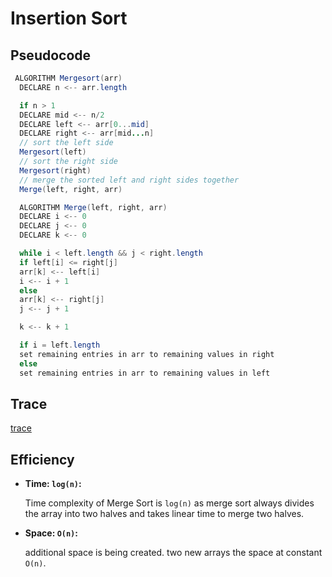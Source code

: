 # Insertion Sort



## Pseudocode

```java
 ALGORITHM Mergesort(arr)
  DECLARE n <-- arr.length

  if n > 1
  DECLARE mid <-- n/2
  DECLARE left <-- arr[0...mid]
  DECLARE right <-- arr[mid...n]
  // sort the left side
  Mergesort(left)
  // sort the right side
  Mergesort(right)
  // merge the sorted left and right sides together
  Merge(left, right, arr)

  ALGORITHM Merge(left, right, arr)
  DECLARE i <-- 0
  DECLARE j <-- 0
  DECLARE k <-- 0

  while i < left.length && j < right.length
  if left[i] <= right[j]
  arr[k] <-- left[i]
  i <-- i + 1
  else
  arr[k] <-- right[j]
  j <-- j + 1

  k <-- k + 1

  if i = left.length
  set remaining entries in arr to remaining values in right
  else
  set remaining entries in arr to remaining values in left
```

## Trace

[trace](https://www.youtube.com/watch?v=iMT7gTPpaqw)
## Efficiency

- **Time: `log(n)`:**

  Time complexity of Merge Sort is `log(n)` as merge sort always divides the array into two halves and takes linear time to merge two halves.

- **Space: `O(n)`:**

  additional space is being created. two new arrays the space at constant `O(n)`.
